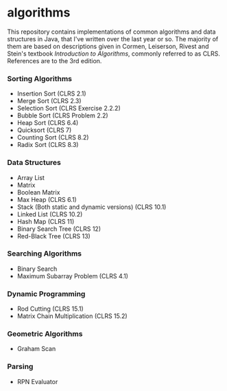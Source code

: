 # algorithms
This repository contains implementations of common algorithms and data structures in Java, that I've written over the last year or so. The majority of them are based on descriptions given in Cormen, Leiserson, Rivest and Stein's textbook *Introduction to Algorithms*, commonly referred to as CLRS. References are to the 3rd edition.

### Sorting Algorithms
- Insertion Sort (CLRS 2.1)
- Merge Sort (CLRS 2.3)
- Selection Sort (CLRS Exercise 2.2.2)
- Bubble Sort (CLRS Problem 2.2)
- Heap Sort (CLRS 6.4)
- Quicksort (CLRS 7)
- Counting Sort (CLRS 8.2)
- Radix Sort (CLRS 8.3)

### Data Structures
- Array List
- Matrix
- Boolean Matrix
- Max Heap (CLRS 6.1)
- Stack (Both static and dynamic versions) (CLRS 10.1)
- Linked List (CLRS 10.2)
- Hash Map (CLRS 11)
- Binary Search Tree (CLRS 12)
- Red-Black Tree (CLRS 13)

### Searching Algorithms
- Binary Search
- Maximum Subarray Problem (CLRS 4.1)

### Dynamic Programming
- Rod Cutting (CLRS 15.1)
- Matrix Chain Multiplication (CLRS 15.2)

### Geometric Algorithms
- Graham Scan

### Parsing
- RPN Evaluator